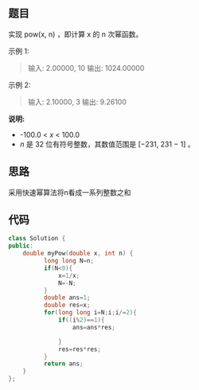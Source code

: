 ## 题目

实现 pow(x, n) ，即计算 x 的 n 次幂函数。

示例 1:

> 输入: 2.00000, 10
> 输出: 1024.00000

示例 2:

> 输入: 2.10000, 3
> 输出: 9.26100

**说明:**

- -100.0 < *x* < 100.0
- *n* 是 32 位有符号整数，其数值范围是 [−231, 231 − 1] 。

## 思路

采用快速幂算法将n看成一系列整数之和

## 代码

```c++
class Solution {
public:
    double myPow(double x, int n) {
          long long N=n;
          if(N<0){
              x=1/x;
              N=-N;
          }
          double ans=1;
          double res=x;
          for(long long i=N;i;i/=2){
              if((i%2)==1){
                  ans=ans*res;

              }
              res=res*res;
          }
          return ans;
    }
};
```

